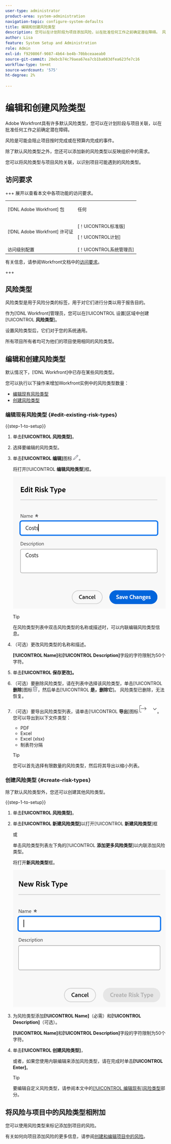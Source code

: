 ```yaml
---
user-type: administrator
product-area: system-administration
navigation-topic: configure-system-defaults
title: 编辑和创建风险类型
description: 您可以在计划阶段为项目添加风险，以在批准任何工作之前确定潜在障碍。 风险是可能会阻止项目按时完成或在预算内完成的事件。
author: Lisa
feature: System Setup and Administration
role: Admin
exl-id: f929806f-9087-4b64-be4b-70bbceaaeab0
source-git-commit: 20ebcb74c79aea67ea7cb1ba083dfea623fe7c16
workflow-type: tm+mt
source-wordcount: '575'
ht-degree: 2%

---
```


# 编辑和创建风险类型

<!--Audited: 03/2025-->

<!--DON'T DELETE, DRAFT OR HIDE THIS ARTICLE. IT IS LINKED TO THE PRODUCT, THROUGH THE CONTEXT SENSITIVE HELP LINKS.-->

Adobe Workfront具有许多默认风险类型，您可以在计划阶段与项目关联，以在批准任何工作之前确定潜在障碍。

风险是可能会阻止项目按时完成或在预算内完成的事件。

除了默认风险类型之外，您还可以添加新的风险类型以反映组织中的需求。

您可以将风险类型与项目风险关联，以识别项目可能遇到的风险类型。

## 访问要求

+++ 展开以查看本文中各项功能的访问要求。

<table style="table-layout:auto"> 
 <col> 
 <col> 
 <tbody> 
  <tr> 
   <td>[!DNL Adobe Workfront] 包</td> 
   <td><p>任何</p></td> 
  </tr> 
  <tr> 
   <td>[!DNL Adobe Workfront] 许可证</td> 
   <td><p>[！UICONTROL标准版]</p>
       <p>[！UICONTROL计划]</p></td>
  </tr> 
  <tr> 
   <td>访问级别配置</td> 
   <td>[！UICONTROL系统管理员]</td> 
  </tr> 
 </tbody> 
</table>

有关信息，请参阅Workfront文档中的[访问要求](/help/quicksilver/administration-and-setup/add-users/access-levels-and-object-permissions/access-level-requirements-in-documentation.md)。

+++

## 风险类型

风险类型是用于风险分类的标签，用于对它们进行分类以用于报告目的。

作为[!DNL Workfront]管理员，您可以在[!UICONTROL 设置]区域中创建&#x200B;[!UICONTROL **风险类型**]。

设置风险类型后，它们对于您的系统通用。

所有项目所有者均可为他们的项目使用相同的风险类型。

## 编辑和创建风险类型

默认情况下，[!DNL Workfront]中已存在某些风险类型。


您可以执行以下操作来增加Workfront实例中的风险类型数量：

* [编辑现有风险类型](#edit-existing-risk-types)
* [创建风险类型](#create-risk-types)

### 编辑现有风险类型 {#edit-existing-risk-types}

{{step-1-to-setup}}

1. 单击&#x200B;**[!UICONTROL 风险类型]**。
1. 选择要编辑的风险类型。
1. 单击&#x200B;**[!UICONTROL 编辑]**&#x200B;图标![编辑图标](assets/edit-icon.png)。

   将打开&#x200B;[!UICONTROL **编辑风险类型**]&#x200B;框。

   ![编辑风险类型框](assets/edit-risk-type-box.png)

   >[!TIP]
   >
   >在风险类型列表中双击风险类型的名称或描述时，可以内联编辑风险类型信息。

1. （可选）更改风险类型的名称和描述。

   **[!UICONTROL Name]**&#x200B;和&#x200B;**[!UICONTROL Description]**&#x200B;字段的字符限制为50个字符。

1. 单击&#x200B;**[!UICONTROL 保存更改]。**

1. （可选）要删除风险类型，请在列表中选择该风险类型，单击&#x200B;[!UICONTROL **删除**]&#x200B;图标![删除图标](assets/delete.png)，然后单击&#x200B;[!UICONTROL **是，删除它**]。 风险类型已删除，无法恢复。

1. （可选）要导出风险类型列表，请单击&#x200B;[!UICONTROL **导出**]&#x200B;图标![导出图标](assets/export-icon.png)。 您可以导出到以下文件类型：

   * PDF
   * Excel
   * Excel (xlsx)
   * 制表符分隔

   >[!TIP]
   >
   >   您可以首先选择有限数量的风险类型，然后将其导出以缩小列表。

### 创建风险类型 {#create-risk-types}

除了默认风险类型外，您还可以创建其他风险类型。

{{step-1-to-setup}}

1. 单击&#x200B;**[!UICONTROL 风险类型]**。

1. 单击&#x200B;**[!UICONTROL 新建风险类型]**&#x200B;以打开&#x200B;[!UICONTROL **新建风险类型**]&#x200B;框

   或

   单击风险类型列表左下角的&#x200B;[!UICONTROL **添加更多风险类型**]&#x200B;以内联添加风险类型。

   将打开&#x200B;**新风险类型**&#x200B;框。

   ![新风险类型框](assets/new-risk-type-box.png)

1. 为风险类型添加&#x200B;**[!UICONTROL Name]**（必需）和&#x200B;**[!UICONTROL Description]**（可选）。

   **[!UICONTROL Name]**&#x200B;和&#x200B;**[!UICONTROL Description]**&#x200B;字段的字符限制为50个字符。

1. 单击&#x200B;**[!UICONTROL 创建风险类型]**，

   或者，如果您使用内联编辑来添加风险类型，请在完成时单击&#x200B;**[!UICONTROL Enter]**。

   >[!TIP]
   >
   >要编辑自定义风险类型，请参阅本文中的[[!UICONTROL 编辑现有]风险类型](#edit-existing-risk-types)部分。

## 将风险与项目中的风险类型相附加

您可以使用风险类型来标记添加到项目的风险。

有关如何向项目添加风险的更多信息，请参阅[创建和编辑项目中的风险](../../../manage-work/projects/define-a-business-case/create-edit-risks-on-projects.md)。
